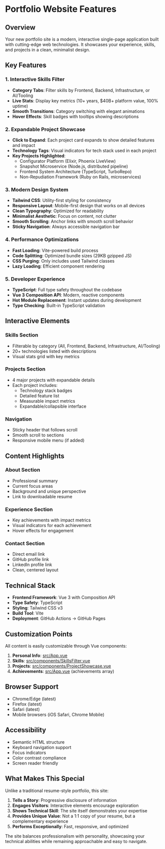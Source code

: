 # Portfolio Website Features

## Overview

Your new portfolio site is a modern, interactive single-page application built with cutting-edge web technologies. It showcases your experience, skills, and projects in a clean, minimalist design.

## Key Features

### 1. Interactive Skills Filter
- **Category Tabs**: Filter skills by Frontend, Backend, Infrastructure, or AI/Tooling
- **Live Stats**: Display key metrics (10+ years, $40B+ platform value, 100% uptime)
- **Smooth Transitions**: Category switching with elegant animations
- **Hover Effects**: Skill badges with tooltips showing descriptions

### 2. Expandable Project Showcase
- **Click to Expand**: Each project card expands to show detailed features and impact
- **Technology Tags**: Visual indicators for tech stack used in each project
- **Key Projects Highlighted**:
  - Configurator Platform (Elixir, Phoenix LiveView)
  - Snapshot Microservice (Node.js, distributed pipeline)
  - Frontend System Architecture (TypeScript, TurboRepo)
  - Non-Repudiation Framework (Ruby on Rails, microservices)

### 3. Modern Design System
- **Tailwind CSS**: Utility-first styling for consistency
- **Responsive Layout**: Mobile-first design that works on all devices
- **Clean Typography**: Optimized for readability
- **Minimalist Aesthetic**: Focus on content, not clutter
- **Smooth Scrolling**: Anchor links with smooth scroll behavior
- **Sticky Navigation**: Always accessible navigation bar

### 4. Performance Optimizations
- **Fast Loading**: Vite-powered build process
- **Code Splitting**: Optimized bundle sizes (29KB gzipped JS)
- **CSS Purging**: Only includes used Tailwind classes
- **Lazy Loading**: Efficient component rendering

### 5. Developer Experience
- **TypeScript**: Full type safety throughout the codebase
- **Vue 3 Composition API**: Modern, reactive components
- **Hot Module Replacement**: Instant updates during development
- **Type Checking**: Built-in TypeScript validation

## Interactive Elements

### Skills Section
- Filterable by category (All, Frontend, Backend, Infrastructure, AI/Tooling)
- 20+ technologies listed with descriptions
- Visual stats grid with key metrics

### Projects Section
- 4 major projects with expandable details
- Each project includes:
  - Technology stack badges
  - Detailed feature list
  - Measurable impact metrics
  - Expandable/collapsible interface

### Navigation
- Sticky header that follows scroll
- Smooth scroll to sections
- Responsive mobile menu (if added)

## Content Highlights

### About Section
- Professional summary
- Current focus areas
- Background and unique perspective
- Link to downloadable resume

### Experience Section
- Key achievements with impact metrics
- Visual indicators for each achievement
- Hover effects for engagement

### Contact Section
- Direct email link
- GitHub profile link
- LinkedIn profile link
- Clean, centered layout

## Technical Stack

- **Frontend Framework**: Vue 3 with Composition API
- **Type Safety**: TypeScript
- **Styling**: Tailwind CSS v3
- **Build Tool**: Vite
- **Deployment**: GitHub Actions → GitHub Pages

## Customization Points

All content is easily customizable through Vue components:

1. **Personal Info**: [src/App.vue](src/App.vue)
2. **Skills**: [src/components/SkillsFilter.vue](src/components/SkillsFilter.vue)
3. **Projects**: [src/components/ProjectShowcase.vue](src/components/ProjectShowcase.vue)
4. **Achievements**: [src/App.vue](src/App.vue) (achievements array)

## Browser Support

- Chrome/Edge (latest)
- Firefox (latest)
- Safari (latest)
- Mobile browsers (iOS Safari, Chrome Mobile)

## Accessibility

- Semantic HTML structure
- Keyboard navigation support
- Focus indicators
- Color contrast compliance
- Screen reader friendly

## What Makes This Special

Unlike a traditional resume-style portfolio, this site:

1. **Tells a Story**: Progressive disclosure of information
2. **Engages Visitors**: Interactive elements encourage exploration
3. **Shows Technical Skill**: The site itself demonstrates your expertise
4. **Provides Unique Value**: Not a 1:1 copy of your resume, but a complementary experience
5. **Performs Exceptionally**: Fast, responsive, and optimized

The site balances professionalism with personality, showcasing your technical abilities while remaining approachable and easy to navigate.
